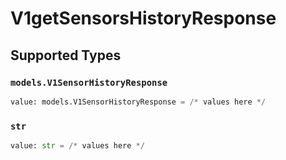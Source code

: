 # V1getSensorsHistoryResponse


## Supported Types

### `models.V1SensorHistoryResponse`

```python
value: models.V1SensorHistoryResponse = /* values here */
```

### `str`

```python
value: str = /* values here */
```

